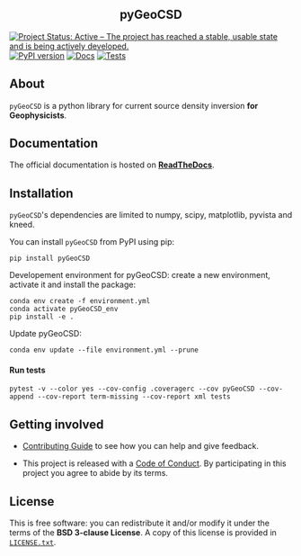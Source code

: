 <h2 align="center">pyGeoCSD</h2>

[![Project Status: Active – The project has reached a stable, usable state and is being actively developed.](https://www.repostatus.org/badges/latest/active.svg)](https://www.repostatus.org/#active)
[![PyPI version](https://badge.fury.io/py/icsd.svg)](https://badge.fury.io/py/icsd)
[![Docs](https://github.com/Peruz/icsd/actions/workflows/documentation.yml/badge.svg)](https://github.com/Peruz/icsd/actions/workflows/documentation.yml)
[![Tests](https://github.com/Peruz/icsd/actions/workflows/tests_package.yml/badge.svg)](https://github.com/Peruz/icsd/actions/workflows/tests_package.yml)

<!--
![sphinx doc](https://github.com/Peruz/icsd/actions/workflows/sphinx_doc.yml/badge.svg)
[![Conda Version](https://img.shields.io/conda/vn/conda-forge/tesspy.svg)](https://anaconda.org/conda-forge/tesspy)
-->

## About 

`pyGeoCSD` is a python library for current source density inversion **for Geophysicists**. 

## Documentation
The official documentation is hosted on **[ReadTheDocs](?)**.

## Installation

`pyGeoCSD`'s dependencies are limited to numpy, scipy, matplotlib, pyvista and kneed.


You can install ``pyGeoCSD`` from PyPI using pip:
```
pip install pyGeoCSD
```

Developement environment for pyGeoCSD: create a new environment, activate it and install the package:
```shell
conda env create -f environment.yml
conda activate pyGeoCSD_env
pip install -e .
```

Update pyGeoCSD:
```shell
conda env update --file environment.yml --prune
```

#### Run tests

```shell
pytest -v --color yes --cov-config .coveragerc --cov pyGeoCSD --cov-append --cov-report term-missing --cov-report xml tests
```



## Getting involved

- [Contributing Guide](https://github.com/Peruz/icsd/blob/main/CONTRIBUTING.md)
to see how you can help and give feedback.

- This project is released with a [Code of Conduct](https://github.com/Peruz/icsd/blob/main//CODE_OF_CONDUCT.md).
By participating in this project you agree to abide by its terms.

## License

This is free software: you can redistribute it and/or modify it under the terms
of the **BSD 3-clause License**. A copy of this license is provided in
[`LICENSE.txt`](https://github.com/Peruz/icsd/blob/main/LICENSE.md).


